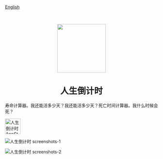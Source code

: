 [English](./README.md)

<div align="center">
	<br />
	<br />
	<img src="https://github.com/jaywcjlove/life-countdown-time/assets/1680273/70bf83db-c1b0-4187-ad9c-dee7a99ab1ca" width="160" height="160">
	<h1>人生倒计时</h1>
</div>

寿命计算器。我还能活多少天？我还能活多少天？死亡时间计算器。我什么时候会死？

<a target="_blank" href="https://apps.apple.com/app/life-countdown-time/id6479194014" title="Iconize Folder for macOS">
  <img alt="人生倒计时 AppStore" src="https://tools.applemediaservices.com/api/badges/download-on-the-mac-app-store/black/en-us?size=250x83&amp;releaseDate=1705968000" height="51">
</a>

![人生倒计时 screenshots-1](https://github.com/jaywcjlove/life-countdown-time/assets/1680273/c5cf5ed7-b21a-44e3-be30-4d0858c9a5be)

![人生倒计时 screenshots-2](https://github.com/jaywcjlove/life-countdown-time/assets/1680273/fcdf35be-d72e-42d7-aaca-9ac5054cc5ae)
